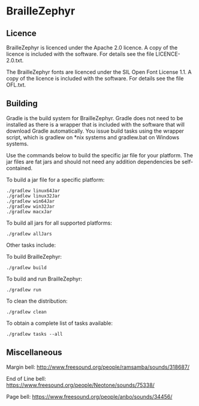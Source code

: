 # BrailleZephyr

## Licence

BrailleZephyr is licenced under the Apache 2.0 licence. A copy of the licence is included with the software. For details
see the file LICENCE-2.0.txt.

The BrailleZephyr fonts are licenced under the SIL Open Font License 1.1. A copy of the licence is included with the
software. For details see the file OFL.txt.

## Building

Gradle is the build system for BrailleZephyr. Gradle does not need to be installed as there is a wrapper that is
included with the software that will download Gradle automatically. You issue build tasks using the wrapper script,
which is gradlew on *nix systems and gradlew.bat on Windows systems.

Use the commands below to build the specific jar file for your platform. The jar files are fat jars and should not need
any addition dependencies be self-contained.

To build a jar file for a specific platform:

```
./gradlew linux64Jar
./gradlew linux32Jar
./gradlew win64Jar
./gradlew win32Jar
./gradlew macxJar
```

To build all jars for all supported platforms:

```
./gradlew allJars
```

Other tasks include:

To build BrailleZephyr:

```
./gradlew build
```

To build and run BrailleZephyr:

```
./gradlew run
```

To clean the distribution:

```
./gradlew clean
```

To obtain a complete list of tasks available:

```
./gradlew tasks --all
```

## Miscellaneous

Margin bell:
http://www.freesound.org/people/ramsamba/sounds/318687/

End of Line bell:
https://www.freesound.org/people/Neotone/sounds/75338/

Page bell:
https://www.freesound.org/people/anbo/sounds/34456/
